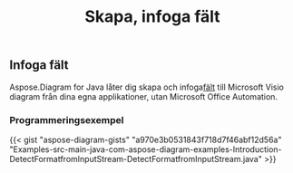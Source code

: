 ﻿---
title: Skapa, infoga fält
type: docs
weight: 10
url: /sv/java/create-insert-fields/
description: Så här skapar du, infoga fält med Java Diagram API .
---
## **Infoga fält**
 Aspose.Diagram for Java låter dig skapa och infoga[fält](https://reference.aspose.com/diagram/java/com.aspose.diagram/field) till Microsoft Visio diagram från dina egna applikationer, utan Microsoft Office Automation.
### **Programmeringsexempel**
{{< gist "aspose-diagram-gists" "a970e3b0531843f718d7f46abf12d56a" "Examples-src-main-java-com-aspose-diagram-examples-Introduction-DetectFormatfromInputStream-DetectFormatfromInputStream.java" >}}

